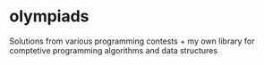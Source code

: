 # olympiads
Solutions from various programming contests + my own library for comptetive programming algorithms and data structures
